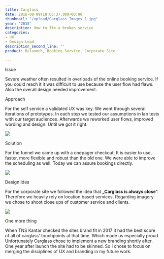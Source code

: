 ```yaml
---
title: Carglass
date: 2018-08-09T18:05:37.000+00:00
thumbnail: "/upload/Carglass_Images_1.jpg"
year: '2018'
description: How to fix a broken service
categories:
- UX
- Design Lead
description_second_line: ''
product: Relaunch, Booking Service, Corporate Site

---
```

<p class="label label">Issue</p>

Severe weather often resulted in overloads of the online booking service. If you could reach it it was difficult to use because the user flow had flaws. Also the overall design needed improvement.

<Label class="label">Approach</Label>

For the self service a validated UX was key. We went through several iterations of prototypes. In each step we tested our assumptions in lab tests with our target audiences. Afterwards we reworked user flows, improved wording and design. Until we got it right.

![](/upload/Carglass_Images_2.jpg)

<Label class="label">Solution</Label>

For the funnel we came up with a onepager checkout. It is easier to use, faster, more flexible and robust than the old one. We were able to improve the scheduling as well. Today we can assure bookings directly.

![](/upload/Carglass_Images_9-1.jpg)

<Label class="label">Design Idea</Label>

For the corporate site we followed the idea that **„Carglass is always close**“. Therefore we heavily rely on location based services. Regarding imagery we chose to shoot close ups of customer service and clients.

![](/upload/Carglass_Images_1.jpg)

<Label class="label">One more thing</Label>

When TNS Kantar checked the sites brand fit in 2017 it had the best score of all of carglass' touchpoints at that time. Which made us especially proud. Unfortunately Carglass chose to implement a new branding shortly after. One year after launch the site had to be skinned. So I chose to focus on merging the disciplines of UX and branding in my future work.